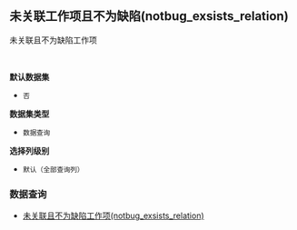 ## 未关联工作项且不为缺陷(notbug_exsists_relation) <!-- {docsify-ignore-all} -->

未关联且不为缺陷工作项

<br>
<p class="panel-title"><b>默认数据集</b></p>

* `否`

<p class="panel-title"><b>数据集类型</b></p>

* `数据查询`

<p class="panel-title"><b>选择列级别</b></p>

* `默认（全部查询列）`




### 数据查询
  * [未关联且不为缺陷工作项(notbug_exsists_relation)](module/ProjMgmt/work_item/query/notbug_exsists_relation)
